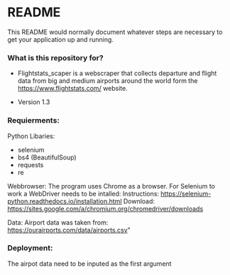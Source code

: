# README #

This README would normally document whatever steps are necessary to get your application up and running.

### What is this repository for? ###

* Flightstats_scaper is a webscraper that collects departure and flight data from big and medium airports around the world form the https://www.flightstats.com/ website.

* Version 1.3

### Requierments: ###

Python Libaries:
* selenium
* bs4 (BeautifulSoup)
* requests
* re

Webbrowser:
The program uses Chrome as a browser. For Selenium to work a WebDriver needs to be intalled:
Instructions: https://selenium-python.readthedocs.io/installation.html
Download: https://sites.google.com/a/chromium.org/chromedriver/downloads

Data:
Airport data was taken from: https://ourairports.com/data/airports.csv"


### Deployment: ###

The airpot data need to be inputed as the first argument


